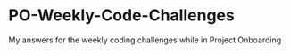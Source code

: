 # PO-Weekly-Code-Challenges
My answers for the weekly coding challenges while in Project Onboarding
